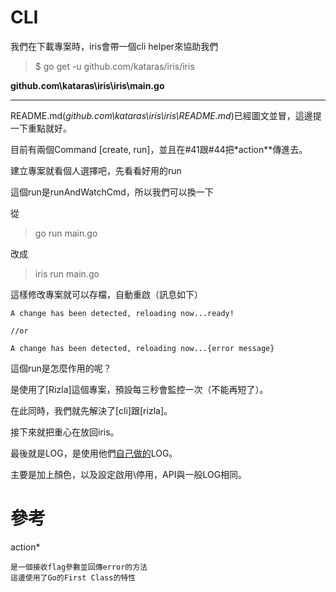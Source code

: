 # CLI

我們在下載專案時，iris會帶一個cli helper來協助我們

> $ go get -u github.com/kataras/iris/iris

**github.com\kataras\iris\iris\main.go**

---
README.md(*github.com\kataras\iris\iris\README.md*)已經圖文並冒，這邊提一下重點就好。


目前有兩個Command [create, run]，並且在#41跟#44把*action**傳進去。

建立專案就看個人選擇吧，先看看好用的run

這個run是runAndWatchCmd，所以我們可以換一下

從
> go run main.go

改成
> iris run main.go

這樣修改專案就可以存檔，自動重啟（訊息如下）

```
A change has been detected, reloading now...ready!

//or

A change has been detected, reloading now...{error message}
```

這個run是怎麼作用的呢？

是使用了[Rizla]這個專案，預設每三秒會監控一次（不能再短了）。

在此同時，我們就先解決了[cli]跟[rizla]。

接下來就把重心在放回iris。

最後就是LOG，是使用他們[自己做的](https://github.com/iris-contrib/color)LOG。

主要是加上顏色，以及設定啟用\停用，API與一般LOG相同。

# 參考

action*

    是一個接收flag參數並回傳error的方法
    這邊使用了Go的First Class的特性